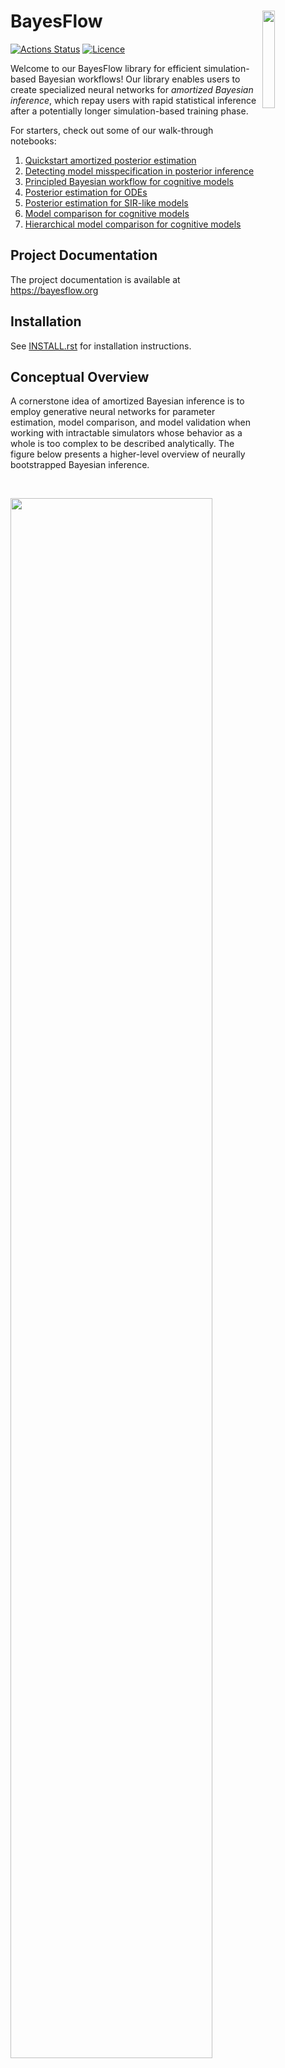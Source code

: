 # BayesFlow <img src="https://github.com/stefanradev93/BayesFlow/blob/master/img/bayesflow_hex.png?raw=true" align="right" width=20% height=20% />

[![Actions Status](https://github.com/stefanradev93/bayesflow/workflows/Tests/badge.svg)](https://github.com/stefanradev93/bayesflow/actions)
[![Licence](https://img.shields.io/github/license/stefanradev93/BayesFlow)](https://img.shields.io/github/license/stefanradev93/BayesFlow)

Welcome to our BayesFlow library for efficient simulation-based Bayesian workflows! Our library enables users to create specialized neural networks for *amortized Bayesian inference*, which repay users with rapid statistical inference after a potentially longer simulation-based training phase.

For starters, check out some of our walk-through notebooks:

1. [Quickstart amortized posterior estimation](examples/Intro_Amortized_Posterior_Estimation.ipynb)
2. [Detecting model misspecification in posterior inference](examples/Model_Misspecification.ipynb)
3. [Principled Bayesian workflow for cognitive models](examples/LCA_Model_Posterior_Estimation.ipynb)
4. [Posterior estimation for ODEs](examples/Linear_ODE_system.ipynb)
5. [Posterior estimation for SIR-like models](examples/Covid19_Initial_Posterior_Estimation.ipynb)
6. [Model comparison for cognitive models](examples/Model_Comparison_MPT.ipynb)
7. [Hierarchical model comparison for cognitive models](examples/Hierarchical_Model_Comparison_MPT.ipynb)

## Project Documentation

The project documentation is available at <https://bayesflow.org>

## Installation

See [INSTALL.rst](INSTALL.rst) for installation instructions.

## Conceptual Overview

A cornerstone idea of amortized Bayesian inference is to employ generative
neural networks for parameter estimation, model comparison, and model validation
when working with intractable simulators whose behavior as a whole is too
complex to be described analytically. The figure below presents a higher-level
overview of neurally bootstrapped Bayesian inference.

<img src="https://github.com/stefanradev93/BayesFlow/blob/master/img/high_level_framework.png?raw=true" width=80% height=80%>

## Getting Started: Parameter Estimation

The core functionality of BayesFlow is amortized Bayesian posterior estimation, as described in our paper:

Radev, S. T., Mertens, U. K., Voss, A., Ardizzone, L., & Köthe, U. (2020).
BayesFlow: Learning complex stochastic models with invertible neural networks.
<em>IEEE Transactions on Neural Networks and Learning Systems</em>, available
for free at: https://arxiv.org/abs/2003.06281.

However, since then, we have substantially extended the BayesFlow library such that
it is now much more general and cleaner than what we describe in the above paper.

### Minimal Example

```python
import numpy as np
import bayesflow as bf
```

To introduce you to the basic workflow of the library, let's consider
a simple 2D Gaussian model, from which we want to obtain
posterior inference.  We assume a Gaussian simulator (likelihood)
and a Gaussian prior for the means of the two components,
which are our only model parameters in this example:

```python
def simulator(theta, n_obs=50, scale=1.0):
    return np.random.default_rng().normal(loc=theta, scale=scale, size=(n_obs, theta.shape[0]))

def prior(D=2, mu=0., sigma=1.0):
    return np.random.default_rng().normal(loc=mu, scale=sigma, size=D)
```

Then, we connect the `prior` with the `simulator` using a `GenerativeModel` wrapper:

```python
generative_model = bf.simulation.GenerativeModel(prior, simulator)
```

Next, we create our BayesFlow setup consisting of a summary and an inference network:

```python
summary_net = bf.networks.DeepSet()
inference_net = bf.networks.InvertibleNetwork(num_params=2)
amortized_posterior = bf.amortizers.AmortizedPosterior(inference_net, summary_net)
```

Finally, we connect the networks with the generative model via a `Trainer` instance:

```python
trainer = bf.trainers.Trainer(amortizer=amortized_posterior, generative_model=generative_model)
```

We are now ready to train an amortized posterior approximator. For instance,
to run online training, we simply call:

```python
losses = trainer.train_online(epochs=10, iterations_per_epoch=500, batch_size=32)
```

Before inference, we can use simulation-based calibration (SBC,
https://arxiv.org/abs/1804.06788) to check the computational faithfulness of
the model-amortizer combination:

```python
fig = trainer.diagnose_sbc_histograms()
```

<img src="https://github.com/stefanradev93/BayesFlow/blob/master/img/showcase_sbc.png?raw=true" width=65% height=65%>

The histograms are roughly uniform and lie within the expected range for
well-calibrated inference algorithms as indicated by the shaded gray areas.
Accordingly, our amortizer seems to have converged to the intended target.

Amortized inference on new (real or simulated) data is then easy and fast.
For example, we can simulate 200 new data sets and generate 500 posterior draws
per data set:

```python
new_sims = trainer.configurator(generative_model(200))
posterior_draws = amortized_posterior.sample(new_sims, n_samples=500)
```

We can then quickly inspect the how well the model can recover its parameters
across the simulated data sets.

```python
fig = bf.diagnostics.plot_recovery(posterior_draws, new_sims['parameters'])
```

<img src="https://github.com/stefanradev93/BayesFlow/blob/master/img/showcase_recovery.png?raw=true" width=65% height=65%>

For any individual data set, we can also compare the parameters' posteriors with
their corresponding priors:

```python
fig = bf.diagnostics.plot_posterior_2d(posterior_draws[0], prior=generative_model.prior)
```

<img src="https://github.com/stefanradev93/BayesFlow/blob/master/img/showcase_posterior.png?raw=true" width=45% height=45%>

We see clearly how the posterior shrinks relative to the prior for both
model parameters as a result of conditioning on the data.

### References and Further Reading

- Radev, S. T., Mertens, U. K., Voss, A., Ardizzone, L., & Köthe, U. (2020).
BayesFlow: Learning complex stochastic models with invertible neural networks.
<em>IEEE Transactions on Neural Networks and Learning Systems, 33(4)</em>, 1452-1466.

- Radev, S. T., Graw, F., Chen, S., Mutters, N. T., Eichel, V. M., Bärnighausen, T., & Köthe, U. (2021).
OutbreakFlow: Model-based Bayesian inference of disease outbreak dynamics with invertible neural networks and its application to the COVID-19 pandemics in Germany. <em>PLoS computational biology, 17(10)</em>, e1009472.

- Bieringer, S., Butter, A., Heimel, T., Höche, S., Köthe, U., Plehn, T., & Radev, S. T. (2021).
Measuring QCD splittings with invertible networks. <em>SciPost Physics, 10(6)</em>, 126.

- von Krause, M., Radev, S. T., & Voss, A. (2022).
Mental speed is high until age 60 as revealed by analysis of over a million participants.
<em>Nature Human Behaviour, 6(5)</em>, 700-708.

## Model Misspecification

What if we are dealing with misspecified models? That is, how faithful is our
amortized inference if the generative model is a poor representation of reality?
A modified loss function optimizes the learned summary statistics towards a unit
Gaussian and reliably detects model misspecification during inference time.

![](https://github.com/stefanradev93/BayesFlow/blob/master/docs/source/images/model_misspecification_amortized_sbi.png?raw=true)

In order to use this method, you should only provide the `summary_loss_fun` argument
to the `AmortizedPosterior` instance:

```python
amortized_posterior = bf.amortizers.AmortizedPosterior(inference_net, summary_net, summary_loss_fun='MMD')
```

The amortizer knows how to combine its losses and you can inspect the summary space for outliers during inference.

### References and Further Reading

- Schmitt, M., Bürkner P. C., Köthe U., & Radev S. T. (2022). Detecting Model
Misspecification in Amortized Bayesian Inference with Neural Networks. <em>ArXiv
preprint</em>, available for free at: https://arxiv.org/abs/2112.08866

## Model Comparison

BayesFlow can not only be used for parameter estimation, but also to perform approximate Bayesian model comparison via posterior model probabilities or Bayes factors.
Let's extend the minimal example from before with a second model $M_2$ that we want to compare with our original model $M_1$:

```python
def simulator(theta, n_obs=50, scale=1.0):
    return np.random.default_rng().normal(loc=theta, scale=scale, size=(n_obs, theta.shape[0]))

def prior_m1(D=2, mu=0., sigma=1.0):
    return np.random.default_rng().normal(loc=mu, scale=sigma, size=D)

def prior_m2(D=2, mu=2., sigma=1.0):
    return np.random.default_rng().normal(loc=mu, scale=sigma, size=D)
```

For the purpose of this illustration, the two toy models only differ with respect to their prior specification ($M_1: \mu = 0, M_2: \mu = 2$). We create both models as before and use a `MultiGenerativeModel` wrapper to combine them in a `meta_model`:

```python
model_m1 = bf.simulation.GenerativeModel(prior_m1, simulator, simulator_is_batched=False)
model_m2 = bf.simulation.GenerativeModel(prior_m2, simulator, simulator_is_batched=False)
meta_model = bf.simulation.MultiGenerativeModel([model_m1, model_m2])
```

Next, we construct our neural network with a `PMPNetwork` for approximating posterior model probabilities:

```python
summary_net = bf.networks.DeepSet()
probability_net = bf.networks.PMPNetwork(num_models=2)
amortized_bmc = bf.amortizers.AmortizedModelComparison(probability_net, summary_net)
```

We combine all previous steps with a `Trainer` instance and train the neural approximator:

```python
trainer = bf.trainers.Trainer(amortizer=amortized_bmc, generative_model=meta_model)
losses = trainer.train_online(epochs=3, iterations_per_epoch=100, batch_size=32)
```

Let's simulate data sets from our models to check our networks' performance:

```python
sims = trainer.configurator(meta_model(5000))
```

When feeding the data to our trained network, we almost immediately obtain posterior model probabilities for each of the 5000 data sets:

```python
model_probs = amortized_bmc.posterior_probs(sims)
```

How good are these predicted probabilities in the closed world? We can have a look at the calibration:

```python
cal_curves = bf.diagnostics.plot_calibration_curves(sims["model_indices"], model_probs)
```

<img src="https://github.com/stefanradev93/BayesFlow/blob/master/img/showcase_calibration_curves.png?raw=true" width=65% height=65%>

Our approximator shows excellent calibration, with the calibration curve being closely aligned to the diagonal, an expected calibration error (ECE) near 0 and most predicted probabilities being certain of the model underlying a data set. We can further assess patterns of misclassification with a confusion matrix:

```python
conf_matrix = bf.diagnostics.plot_confusion_matrix(sims["model_indices"], model_probs)
```

<img src="https://github.com/stefanradev93/BayesFlow/blob/master/img/showcase_confusion_matrix.png?raw=true" width=44% height=44%>

For the vast majority of simulated data sets, the "true" data-generating model is correctly identified. With these diagnostic results backing us up, we can proceed and apply our trained network to empirical data.

BayesFlow is also able to conduct model comparison for hierarchical models. See this [tutorial notebook](examples/Hierarchical_Model_Comparison_MPT.ipynb) for an introduction to the associated workflow.

### References and Further Reading

- Radev S. T., D’Alessandro M., Mertens U. K., Voss A., Köthe U., & Bürkner P.
C. (2021). Amortized Bayesian Model Comparison with Evidental Deep Learning.
<em>IEEE Transactions on Neural Networks and Learning Systems</em>.
doi:10.1109/TNNLS.2021.3124052 available for free at: https://arxiv.org/abs/2004.10629

- Schmitt, M., Radev, S. T., & Bürkner, P. C. (2022). Meta-Uncertainty in
Bayesian Model Comparison. In <em>International Conference on Artificial Intelligence
and Statistics</em>, 11-29, PMLR, available for free at: https://arxiv.org/abs/2210.07278

- Elsemüller, L., Schnuerch, M., Bürkner, P. C., & Radev, S. T. (2023). A Deep
Learning Method for Comparing Bayesian Hierarchical Models. <em>ArXiv preprint</em>,
available for free at: https://arxiv.org/abs/2301.11873

## Likelihood Emulation

In order to learn the exchangeable (i.e., permutation invariant) likelihood from the minimal example instead of the posterior, you may use the `AmortizedLikelihood` wrapper:

```python
likelihood_net = bf.networks.InvertibleNetwork(num_params=2)
amortized_likelihood = bf.amortizers.AmortizedLikelihood(likelihood_net)
```

This wrapper can interact with a `Trainer` instance in the same way as the `AmortizedPosterior`. Finally, you can also learn the likelihood and the posterior *simultaneously* by using the `AmortizedPosteriorLikelihood` wrapper and choosing your preferred training scheme:

```python
joint_amortizer = bf.amortizers.AmortizedPosteriorLikelihood(amortized_posterior, amortized_likelihood)
```

Learning both densities enables us to approximate marginal likelihoods or perform approximate leave-one-out cross-validation (LOO-CV) for prior or posterior predictive model comparison, respectively.

### References and Further Reading

Radev, S. T., Schmitt, M., Pratz, V., Picchini, U., Köthe, U., & Bürkner, P.-C. (2023). 
JANA: Jointly amortized neural approximation of complex Bayesian models. 
*Proceedings of the Thirty-Ninth Conference on Uncertainty in Artificial Intelligence, 216*, 1695-1706. 
([arXiv](https://arxiv.org/abs/2302.09125))([PLMR](https://proceedings.mlr.press/v216/radev23a.html))

## Support
This work is supported by the Deutsche Forschungsgemeinschaft (DFG, German Research Foundation) under Germany’s Excellence Strategy -– EXC-2181 - 390900948 (the Heidelberg Cluster of Excellence STRUCTURES) and -- EXC-2075 - 390740016 (the Stuttgart Cluster of Excellence SimTech), the Informatics for Life initiative funded by the Klaus Tschira Foundation, and Google Cloud through the Academic Research Grants program.

## Citing BayesFlow

You can cite BayesFlow along the lines of:

- We approximated the posterior with neural posterior estimation and learned summary statistics (NPE; Radev et al., 2020), as implemented in the BayesFlow software for amortized Bayesian workflows (Radev et al., 2023b).
- We approximated the likelihood with neural likelihood estimation (NLE; Papamakarios et al., 2019), as implemented in the BayesFlow software for amortized Bayesian workflows (Radev et al., 2023b).
- We performed simultaneous posterior and likelihood estimation with jointly amortized neural approximation (JANA; Radev et al., 2023a), as implemented in the BayesFlow software for amortized Bayesian workflows (Radev et al., 2023b).

1. Radev, S. T., Schmitt, M., Schumacher, L., Elsemüller, L., Pratz, V., Schälte, Y., Köthe, U., & Bürkner, P.-C. (2023). BayesFlow: Amortized Bayesian workflows with neural networks. *arXiv:2306.16015*. ([arXiv](https://arxiv.org/abs/2306.16015))
2. Radev, S. T., Mertens, U. K., Voss, A., Ardizzone, L., Köthe, U. (2020). BayesFlow: Learning complex stochastic models with invertible neural networks. *IEEE Transactions on Neural Networks and Learning Systems, 33(4)*, 1452-1466. ([arXiv](https://arxiv.org/abs/2003.06281))([IEEE TNNLS](https://ieeexplore.ieee.org/document/9298920))
3. Radev, S. T., Schmitt, M., Pratz, V., Picchini, U., Köthe, U., & Bürkner, P.-C. (2023). JANA: Jointly amortized neural approximation of complex Bayesian models. *Proceedings of the Thirty-Ninth Conference on Uncertainty in Artificial Intelligence, 216*, 1695-1706. ([arXiv](https://arxiv.org/abs/2302.09125))([PLMR](https://proceedings.mlr.press/v216/radev23a.html))

**BibTeX:**

```
@misc{radev2023bayesflow,
 title = {{BayesFlow}: Amortized Bayesian workflows with neural networks},
 author = {Stefan T Radev and Marvin Schmitt and Lukas Schumacher and Lasse Elsem\"{u}ller and Valentin Pratz and Yannik Sch\"{a}lte and Ullrich K\"{o}the and Paul-Christian B\"{u}rkner},
 year = {2023},
 publisher= {arXiv},
 url={https://arxiv.org/abs/2306.16015}
}

@article{radev2020bayesflow,
  title={{BayesFlow}: Learning complex stochastic models with invertible neural networks},
  author={Radev, Stefan T. and Mertens, Ulf K. and Voss, Andreas and Ardizzone, Lynton and K{\"o}the, Ullrich},
  journal={IEEE transactions on neural networks and learning systems},
  volume={33},
  number={4},
  pages={1452--1466},
  year={2020},
  publisher={IEEE}
}

@inproceedings{pmlr-v216-radev23a,
  title = 	 {{JANA}: Jointly amortized neural approximation of complex {B}ayesian models},
  author =       {Radev, Stefan T. and Schmitt, Marvin and Pratz, Valentin and Picchini, Umberto and K\"othe, Ullrich and B\"urkner, Paul-Christian},
  booktitle = 	 {Proceedings of the Thirty-Ninth Conference on Uncertainty in Artificial Intelligence},
  pages = 	 {1695--1706},
  year = 	 {2023},
  volume = 	 {216},
  series = 	 {Proceedings of Machine Learning Research},
  publisher =    {PMLR}
}
```
